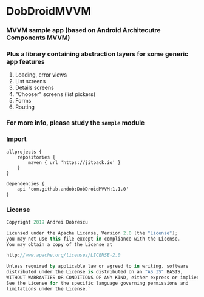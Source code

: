 # DobDroidMVVM

### MVVM sample app (based on Android Architecutre Components MVVM)

### Plus a library containing abstraction layers for some generic app features

1. Loading, error views
2. List screens
3. Details screens
4. "Chooser" screens (list pickers)
5. Forms
6. Routing

### For more info, please study the ``sample`` module

### Import

```
allprojects {
    repositories {
        maven { url 'https://jitpack.io' }
    }
}
```
```
dependencies {
    api 'com.github.andob:DobDroidMVVM:1.1.0'
}
```

### License

```kotlin
Copyright 2019 Andrei Dobrescu

Licensed under the Apache License, Version 2.0 (the "License");
you may not use this file except in compliance with the License.
You may obtain a copy of the License at

http://www.apache.org/licenses/LICENSE-2.0

Unless required by applicable law or agreed to in writing, software
distributed under the License is distributed on an "AS IS" BASIS,
WITHOUT WARRANTIES OR CONDITIONS OF ANY KIND, either express or implied.
See the License for the specific language governing permissions and
limitations under the License.`
```
